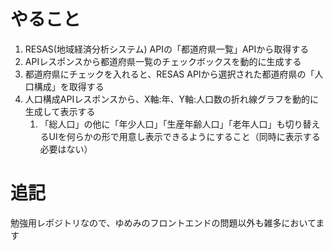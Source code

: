 # やること
1. RESAS(地域経済分析システム) APIの「都道府県一覧」APIから取得する
2. APIレスポンスから都道府県一覧のチェックボックスを動的に生成する
3. 都道府県にチェックを入れると、RESAS APIから選択された都道府県の「人口構成」を取得する
4. 人口構成APIレスポンスから、X軸:年、Y軸:人口数の折れ線グラフを動的に生成して表示する
    1. 「総人口」の他に「年少人口」「生産年齢人口」「老年人口」も切り替えるUIを何らかの形で用意し表示できるようにすること（同時に表示する必要はない）
# 追記
勉強用レポジトリなので、ゆめみのフロントエンドの問題以外も雑多においてます
